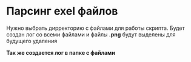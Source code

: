# Парсинг exel файлов


Нужно выбрать дирректорию с файлами для работы скрипта.
Будет создан лог со всеми файлами и файлы __.png__ будут выделены для будущего удаления

__Так же создается лог в папке с файлами__
